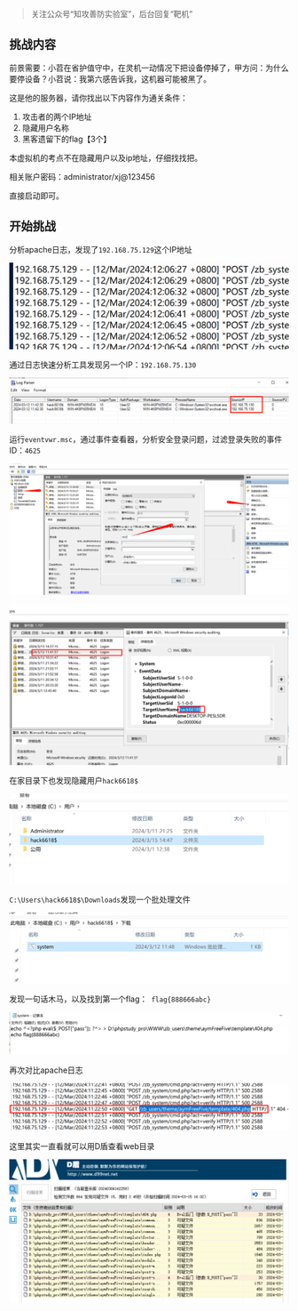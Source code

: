 > 关注公众号“知攻善防实验室”，后台回复“靶机”

## 挑战内容

前景需要：小苕在省护值守中，在灵机一动情况下把设备停掉了，甲方问：为什么要停设备？小苕说：我第六感告诉我，这机器可能被黑了。

这是他的服务器，请你找出以下内容作为通关条件：

1. 攻击者的两个IP地址
2. 隐藏用户名称
3. 黑客遗留下的flag【3个】

本虚拟机的考点不在隐藏用户以及ip地址，仔细找找把。



相关账户密码：administrator/xj@123456

直接启动即可。

## 开始挑战

分析apache日志，发现了`192.168.75.129`这个IP地址

![image-20240315150632895](imgs/image-20240315150632895.png)

通过日志快速分析工具发现另一个IP：`192.168.75.130`

![image-20240315153645708](imgs/image-20240315153645708.png)

运行`eventvwr.msc`，通过事件查看器，分析安全登录问题，过滤登录失败的事件ID：`4625`

![image-20240315154226883](imgs/image-20240315154226883.png)

![image-20240315153953593](imgs/image-20240315153953593.png)



在家目录下也发现隐藏用户`hack6618$`

![image-20240315151245143](imgs/image-20240315151245143.png)

`C:\Users\hack6618$\Downloads`发现一个批处理文件



![image-20240315151351252](imgs/image-20240315151351252.png)

发现一句话木马，以及找到第一个flag：` flag{888666abc}`

![image-20240315151426367](imgs/image-20240315151426367.png)

再次对比apache日志

![image-20240315151756674](imgs/image-20240315151756674.png)

这里其实一直看就可以用D盾查看web目录

![image-20240315160257572](imgs/image-20240315160257572.png)
